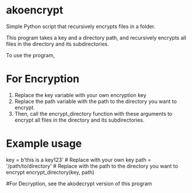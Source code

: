 # akoencrypt

Simple Python script that recursively encrypts files in a folder.

This program takes a key and a directory path, and recursively encrypts all files in the directory and its subdirectories.

To use the program, 

# For Encryption

1. Replace the key variable with your own encryption key
2. Replace the path variable with the path to the directory you want to encrypt. 
3. Then, call the encrypt_directory function with these arguments to encrypt all files in the directory and its subdirectories.

# Example usage
key = b'this is a key123' # Replace with your own key
path = '/path/to/directory' # Replace with the path to the directory you want to encrypt
encrypt_directory(key, path)

#For Decryption, see the akodecrypt version of this program

